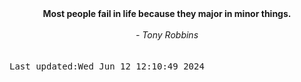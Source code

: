 
<div align="center"><b><span>Most people fail in life because they major in minor things.</span></b><br><br><i> - Tony Robbins</i></div>
<br><br><kbd>Last updated:Wed Jun 12 12:10:49 2024</kbd>